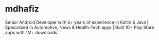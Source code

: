 # mdhafiz
Senior Android Developer with 6+ years of experience in Kotlin &amp; Java | Specialized in Automotive, News &amp; Health-Tech apps | Built 10+ Play Store apps with 1M+ downloads.
